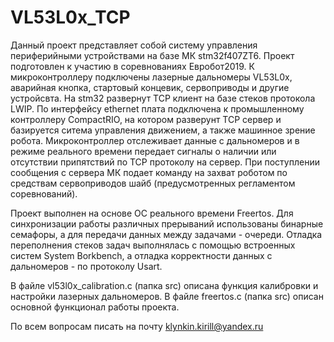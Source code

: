 # VL53L0x_TCP
Данный проект представляет собой систему управления периферийными устройствами на базе МК stm32f407ZT6.
Проект подготовлен к участию в соревнованиях Евробот2019.
К микроконтроллеру подключены лазерные дальномеры VL53L0x, аварийная кнопка, стартовый концевик, 
сервоприводы и другие устройсвта. На stm32 развернут TCP клиент на базе стеков протокола LWIP.
По интерфейсу ethernet плата подключена к промышленному контроллеру CompactRIO, на котором 
разверунт TCP сервер и базируется ситема управления движением, а также машинное зрение робота.
Микроконтроллер отслеживает данные с дальномеров и в режиме реального времени передает 
сигналы о наличии или отсутствии припятствий по TCP протоколу на сервер. 
При поступлении сообщения с сервера МК подает команду на захват роботом по средствам сервоприводов
шайб (предусмотренных регламентом соревнований). 

Проект выполнен на основе ОС реального времени Freertos. Для синхронизации работы различных
прерываний использованы бинарные семафоры, а для передачи данных между задачами - очереди. 
Отладка переполнения стеков задач выполнялась с помощью встроенных систем System Borkbench,
а отладка корректности данных с дальномеров - по протоколу Usart.

В файле vl53l0x_calibration.c (папка src) описана функция калибровки и настройки лазерных дальномеров.
В файле freertos.c (папка src) описан основной функционал работы проекта.

По всем вопросам писать на почту klynkin.kirill@yandex.ru
